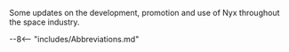 Some updates on the development, promotion and use of Nyx throughout the space industry.

--8<-- "includes/Abbreviations.md"